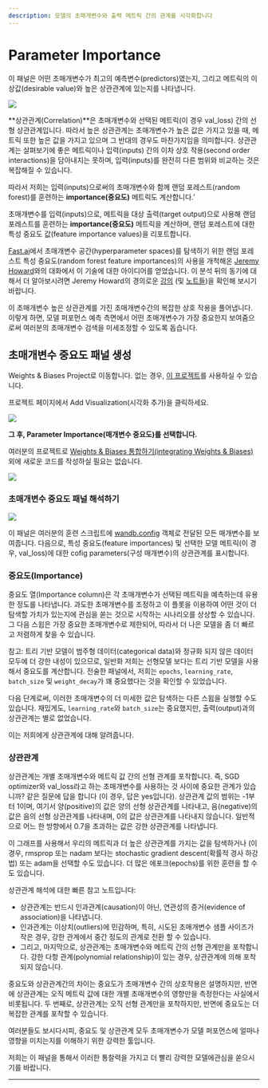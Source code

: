 ```yaml
---
description: 모델의 초매개변수와 출력 메트릭 간의 관계를 시각화합니다
---
```


# Parameter Importance

이 패널은 어떤 초매개변수가 최고의 예측변수\(predictors\)였는지, 그리고 메트릭의 이상값\(desirable value\)와 높은 상관관계에 있는지를 나타냅니다.

![](https://paper-attachments.dropbox.com/s_B78AACEDFC4B6CE0BF245AA5C54750B01173E5A39173E03BE6F3ACF776A01267_1578795733856_image.png)

**상관관계\(Correlation\)**은 초매개변수와 선택된 메트릭\(이 경우 val\_loss\) 간의 선형 상관관계입니다. 따라서 높은 상관관계는 초매개변수가 높은 값은 가지고 있을 때, 메트릭 또한 높은 값을 가지고 있으며 그 반대의 경우도 마찬가지임을 의미합니다. 상관관계는 살펴보기에 좋은 메트릭이나 입력\(inputs\) 간의 이차 상호 작용\(second order interactions\)을 담아내지는 못하며, 입력\(inputs\)를 완전히 다른 범위와 비교하는 것은 복잡해질 수 있습니다.

따라서 저희는 입력\(inputs\)으로써의 초매개변수와 함께 랜덤 포레스트\(random forest\)를 훈련하는 **importance\(중요도\)** 메트릭도 계산합니다.’

초매개변수를 입력\(inputs\)으로, 메트릭을 대상 출력\(target output\)으로 사용해 랜덤 포레스트를 훈련하는 **importance\(중요도\)** 메트릭을 계산하며, 랜덤 포레스트에 대한 특성 중요도 값\(feature importance values\)을 리포트합니다.

**​**[Fast.ai](http://fast.ai/)에서 초매개변수 공간\(hyperparameter spaces\)를 탐색하기 위한 랜덤 포레스트 특성 중요도\(random forest feature importances\)의 사용을 개척해온 [Jeremy Howard](https://twitter.com/jeremyphoward)와의 대화에서 이 기술에 대한 아이디어를 얻었습니다. 이 분석 뒤의 동기에 대해서 더 알아보시려면 Jeremy Howard의 경의로운 [강의](http://course18.fast.ai/lessonsml1/lesson4.html) \(및 [노트들](https://forums.fast.ai/t/wiki-lesson-thread-lesson-4/7540)\)을 확인해 보시기 바랍니다.  


이 초매개변수 높은 상관관계를 가진 초매개변수간의 복잡한 상호 작용을 풀어냅니다. 이렇게 하면, 모델 퍼포먼스 예측 측면에서 어떤 초매개변수가 가장 중요한지 보여줌으로써 여러분의 초매개변수 검색을 미세조정할 수 있도록 돕습니다.

##  **초매개변수 중요도 패널 생성**

Weights & Biases Project로 이동합니다. 없는 경우, [이 프로젝트](https://app.wandb.ai/sweep/simpsons)를 사용하실 수 있습니다.

프로젝트 페이지에서 Add Visualization\(시각화 추가\)을 클릭하세요.

![](https://paper-attachments.dropbox.com/s_B78AACEDFC4B6CE0BF245AA5C54750B01173E5A39173E03BE6F3ACF776A01267_1578795570241_image.png)

 **그 후, Parameter Importance\(매개변수 중요도\)를 선택합니다.**

여러분의 프로젝트로 [Weights & Biases 통합하기\(integrating Weights & Biases\)](https://docs.wandb.com/quickstart)외에 새로운 코드를 작성하실 필요는 없습니다.

![](https://paper-attachments.dropbox.com/s_B78AACEDFC4B6CE0BF245AA5C54750B01173E5A39173E03BE6F3ACF776A01267_1578795636072_image.png)

### **초매개변수 중요도 패널 해석하기**

![](https://paper-attachments.dropbox.com/s_B78AACEDFC4B6CE0BF245AA5C54750B01173E5A39173E03BE6F3ACF776A01267_1578798509642_image.png)

이 패널은 여러분의 훈련 스크립트에 [wandb.config](https://docs.wandb.com/library/python/config) 객체로 전달된 모든 매개변수를 보여줍니다. 다음으로, 특성 중요도\(feature importances\) 및 선택한 모델 메트릭\(이 경우, val\_loss\)에 대한 cofig parameters\(구성 매개변수\)의 상관관계를 표시합니다.

### **중요도\(Importance\)**

중요도 열\(Importance column\)은 각 초매개변수가 선택된 메트릭을 예측하는데 유용한 정도를 나타냅니다. 과도한 초매개변수를 조정하고 이 플롯을 이용하여 어떤 것이 더 탐색할 가치가 있는지에 관심을 쏟는 것으로 시작하는 시나리오를 상상할 수 있습니다. 그 다음 스윕은 가장 중요한 초매개변수로 제한되어, 따라서 더 나은 모델을 좀 더 빠르고 저렴하게 찾을 수 있습니다.

참고: 트리 기반 모델이 범주형 데이터\(categorical data\)와 정규화 되지 않은 데이터 모두에 더 강한 내성이 있으므로, 일반화 저희는 선형모델 보다는 트리 기반 모델을 사용해서 중요도를 계산합니다. 전술한 패널에서, 저희는 `epochs`, `learning_rate`, `batch_size` 및 `weight_decay`가 꽤 중요했다는 것을 확인할 수 있었습니다.

 다음 단계로써, 이러한 초매개변수의 더 미세한 값은 탐색하는 다른 스윕을 실행할 수도 있습니다. 재밌게도, `learning_rate`와 `batch_size`는 중요했지만, 출력\(output\)과의 상관관계는 별로 없었습니다.  


이는 저희에게 상관관계에 대해 알려줍니다.

###  **상관관계**

상관관계는 개별 초매개변수와 메트릭 값 간의 선형 관계를 포착합니다. 즉, SGD optimizer와 val\_loss라고 하는 초매개변수를 사용하는 것 사이에 중요한 관계가 있습니까? 같은 질문에 답을 합니다 \(이 경우, 답은 yes입니다\). 상관관계 값의 범위는 -1부터 1이며, 여기서 양\(positive\)의 값은 양의 선형 상관관계를 나타내고, 음\(negative\)의 값은 음의 선형 상관관계를 나타내며, 0의 값은 상관관계를 나타내지 않습니다. 일반적으로 어느 한 방향에서 0.7을 초과하는 값은 강한 상관관계를 나타냅니다.

이 그래프를 사용해서 우리의 메트릭과 더 높은 상관관계를 가지는 값을 탐색하거나 \(이 경우, rmsprop 또는 nadam 보다는 stochastic gradient descent\(확률적 경사 하강법\) 또는 adam을 선택할 수도 있습니다. 더 많은 에포크\(epochs\)를 위한 훈련을 할 수도 있습니다.

상관관계 해석에 대한 빠른 참고 노트입니다:

* 상관관계는 반드시 인과관계\(causation\)이 아닌, 연관성의 증거\(evidence of association\)을 나타냅니다.
* 인과관계는 이상치\(outliers\)에 민감하며, 특히, 시도된 초매개변수 샘플 사이즈가 작은 경우, 강한 관계에서 중간 정도의 관계로 전환 할 수 있습니다.
* 그리고, 마지막으로, 상관관계는 초매개변수와 메트릭 간의 선형 관계만을 포착합니다. 강한 다항 관계\(polynomial relationship\)이 있는 경우, 상관관계에 의해 포착되지 않습니다.

 중요도와 상관관계간의 차이는 중요도가 초매개변수 간의 상호작용은 설명하지만, 반면에 상관관계는 오직 메트릭 값에 대한 개별 초매개변수의 영향만을 측정한다는 사실에서 비롯됩니다. 두 번째로, 상관관계는 오직 선형 관계만을 포착하지만, 반면에 중요도는 더 복잡한 관계를 포착할 수 있습니다.

여러분들도 보시다시피, 중요도 및 상관관계 모두 초매개변수가 모델 퍼포먼스에 얼마나 영향을 미치는지를 이해하기 위한 강력한 툴입니다.

저희는 이 패널을 통해서 이러한 통찰력을 가지고 더 빨리 강력한 모델에관심을 쏟으시기를 바랍니다.  
****


